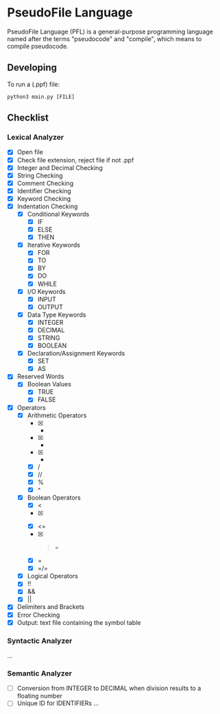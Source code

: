 # PseudoFile Language
PseudoFile Language (PFL) is a general-purpose programming language named after the terms "pseudocode" and "compile", which means to compile pseudocode.

## Developing
To run a (.ppf) file:
```
python3 main.py [FILE]
```

## Checklist

### Lexical Analyzer
- [X] Open file
- [X] Check file extension, reject file if not .ppf
- [X] Integer and Decimal Checking
- [X] String Checking
- [X] Comment Checking
- [X] Identifier Checking
- [X] Keyword Checking
- [X] Indentation Checking
  - [X] Conditional Keywords
    - [X] IF
    - [X] ELSE
    - [X] THEN
  - [X] Iterative Keywords
    - [X] FOR
    - [X] TO
    - [X] BY
    - [X] DO
    - [X] WHILE
  - [X] I/O Keywords
    - [X] INPUT
    - [X] OUTPUT
  - [X] Data Type Keywords
    - [X] INTEGER
    - [X] DECIMAL
    - [X] STRING
    - [X] BOOLEAN
  - [X] Declaration/Assignment Keywords
    - [X] SET
    - [X] AS
- [X] Reserved Words
  - [X] Boolean Values
    - [X] TRUE
    - [X] FALSE
- [X] Operators
  - [X] Arithmetic Operators
    - [X] +
    - [X] -
    - [X] *
    - [X] /
    - [X] //
    - [X] %
    - [X] ^
  - [X] Boolean Operators
    - [X] <
    - [X] >
    - [X] <=
    - [X] >=
    - [X] =
    - [X] =/=
  - [X] Logical Operators
   - [X] !!
   - [X] &&
   - [X] ||
- [X] Delimiters and Brackets
- [X] Error Checking
- [X] Output: text file containing the symbol table

### Syntactic Analyzer

...

### Semantic Analyzer
- [ ] Conversion from INTEGER to DECIMAL when division results to a floating number
- [ ] Unique ID for IDENTIFIERs
...

